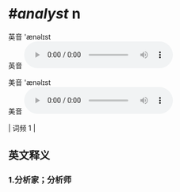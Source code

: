 # ***\#analyst*** n
英音 'ænəlɪst  
英音
<audio src="./media/analyst1.aac" controls="controls"></audio>

美音 'ænəlɪst  
美音
<audio src="./media/analyst2.aac" controls="controls"></audio>



| 词频 1 |  

英文释义
---
### 1.**分析家；分析师**  


